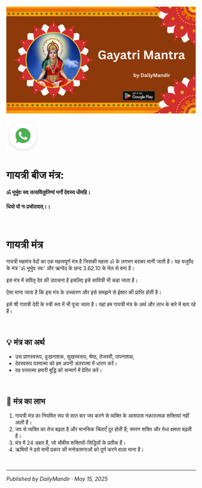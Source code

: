 <!-- Banner SVG -->
![Banner](https://raw.githubusercontent.com/anandwana001/content-repo/refs/heads/main/mantra/gaayatri/gayatri_mantra_banner.png)

<!-- Share & WhatsApp icons as SVG -->
<a href="https://api.whatsapp.com/send?text=Check%20out%20this%20article%20in%20the%20Daily%20Mandir%20app%3A%20https%3A%2F%2Fwww.dailymandir.com%2Farticles%3FcontentUrl%3Dhttps%253A%252F%252Fraw.githubusercontent.com%252Fanandwana001%252Fcontent-repo%252Frefs%252Fheads%252Fmain%252Fmantra%252Fgaayatri%252Fgayatri_mantra_hindi.md%26title%3DGayatri%2520Mantra">
  <img src="https://raw.githubusercontent.com/anandwana001/content-repo/refs/heads/main/assets/ic_wtsapp_share_rounded.svg" alt="WhatsApp"/>
</a>

<br>

# गायत्री बीज मंत्र:


#### ॐ भूर्भुवः स्वः तत्सवितुर्वरेण्यं भर्गो देवस्य धीमहि।

#### धियो यो नः प्रचोदयात्।।


<br>

# गायत्री मंत्र

गायत्री महामंत्र वेदों का एक महत्वपूर्ण मंत्र है जिसकी महत्ता ॐ के लगभग बराबर मानी जाती है। यह यजुर्वेद के मंत्र 'ॐ भूर्भुवः स्वः' और ऋग्वेद के छन्द 3.62.10 के मेल से बना है।

इस मंत्र में सवितृ देव की उपासना है इसलिए इसे सावित्री भी कहा जाता है।

ऐसा माना जाता है कि इस मंत्र के उच्चारण और इसे समझने से ईश्वर की प्राप्ति होती है।

इसे श्री गायत्री देवी के स्त्री रूप में भी पूजा जाता है। यहां हम गायत्री मंत्र के अर्थ और लाभ के बारे में बता रहे हैं।


<br>


## 💡 मंत्र का अर्थ
- उस प्राणस्वरूप, दुःखनाशक, सुखस्वरूप, श्रेष्ठ, तेजस्वी, पापनाशक,  
- देवस्वरूप परमात्मा को हम अपनी अंतरात्मा में धारण करें।  
- वह परमात्मा हमारी बुद्धि को सन्मार्ग में प्रेरित करें।

<br>

## 🎯 मंत्र का लाभ
1. गायत्री मंत्र का नियमित रूप से सात बार जप करने से व्यक्ति के आसपास नकारात्मक शक्तियां नहीं आती हैं।  
2. जप से व्यक्ति का तेज बढ़ता है और मानसिक चिंताएँ दूर होती हैं; स्मरण शक्ति और मेधा क्षमता बढ़ती है।  
3. मंत्र में 24 अक्षर हैं, जो चौबीस शक्तियों-सिद्धियों के प्रतीक हैं।  
4. ऋषियों ने इसे सभी प्रकार की मनोकामनाओं को पूर्ण करने वाला माना है।

<br>

---

*Published by DailyMandir · May 15, 2025*

